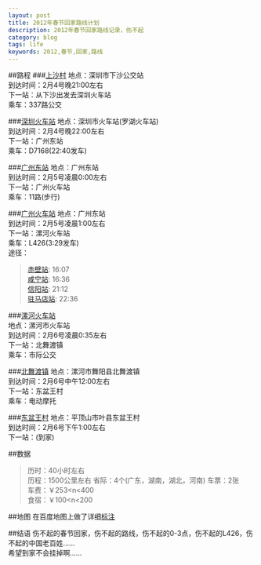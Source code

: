 ```yaml
---
layout: post
title: 2012年春节回家路线计划
description: 2012年春节回家路线记录，伤不起
category: blog
tags: life
keywords: 2012,春节,回家,路线
---
```


##路程
###[上沙村](http://j.map.baidu.com/yypTh)
地点：深圳市下沙公交站  
到达时间：2月4号晚21:00左右  
下一站：从下沙出发去深圳火车站    
乘车：337路公交  

###[深圳火车站](http://j.map.baidu.com/pbpTh)
地点：深圳市火车站(罗湖火车站)  
到达时间：2月4号晚22:00左右  
下一站：广州东站  
乘车：D7168(22:40发车)  

###[广州东站](http://j.map.baidu.com/1npTh)
地点：广州东站  
到达时间：2月5号凌晨0:00左右  
下一站：广州火车站  
乘车：11路(步行)  

###[广州火车站](http://j.map.baidu.com/dfpTh)
地点：广州东站  
到达时间：2月5号凌晨1:00左右  
下一站：漯河火车站  
乘车：L426(3:29发车)  
途径：
>[赤壁站](http://j.map.baidu.com/iFoTh): 16:07  
[咸宁站](http://j.map.baidu.com/FPoTh): 16:36  
[信阳站](http://j.map.baidu.com/FPoTh): 21:12  
[驻马店站](http://j.map.baidu.com/vg6Th): 22:36

###[漯河火车站](http://j.map.baidu.com/176Th)  
地点：漯河市火车站  
到达时间：2月6号凌晨0:35左右  
下一站：北舞渡镇  
乘车：市际公交

###[北舞渡镇](http://j.map.baidu.com/6r6Th)
地点：漯河市舞阳县北舞渡镇  
到达时间：2月6号中午12:00左右  
下一站：东盆王村  
乘车：电动摩托

###[东盆王村](http://j.map.baidu.com/ys6Th)
地点：平顶山市叶县东盆王村  
到达时间：2月6号下午1:00左右  
下一站：(到家)


##数据
>历时：40小时左右  
历程：1500公里左右
省际：4个(广东，湖南，湖北，河南)
车票：2张  
车费：￥253<n<400  
食宿：￥100<n<200


##地图
在百度地图上做了详细[标注](http://j.map.baidu.com/ML6Th)

##结语
伤不起的春节回家，伤不起的路线，伤不起的0-3点，伤不起的L426，伤不起的中国老百姓……  
希望到家不会挂掉啊……